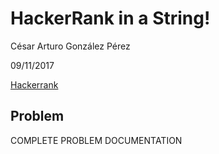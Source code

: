 # HackerRank in a String!
César Arturo González Pérez

09/11/2017

[Hackerrank](https://www.hackerrank.com/challenges/hackerrank-in-a-string/)

## Problem
COMPLETE PROBLEM DOCUMENTATION